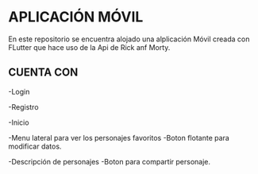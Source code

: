 # APLICACIÓN MÓVIL 

En este repositorio se encuentra alojado una alplicación Móvil creada con FLutter que hace uso de la Api de Rick anf Morty.

## CUENTA CON

-Login

-Registro

-Inicio

  -Menu lateral para ver los personajes favoritos
  -Boton flotante para modificar datos.
  
-Descripción de personajes
  -Boton para compartir personaje.
